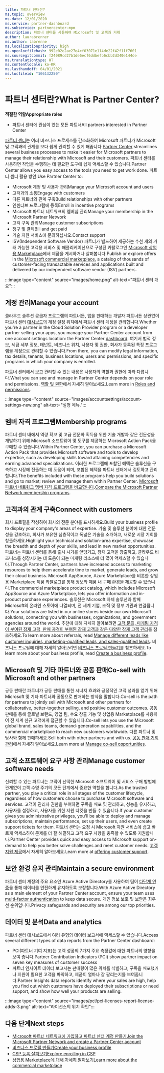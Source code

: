 ```yaml
---
title: 파트너 센터란?
ms.topic: overview
ms.date: 12/01/2020
ms.service: partner-dashboard
ms.subservice: partnercenter-mpn
description: 파트너 센터를 사용하여 Microsoft 및 고객과 거래
author: laurabrenner
ms.author: labrenne
ms.localizationpriority: high
ms.openlocfilehash: 992e02e2ae27e4cf03071e114de22f42f11f7601
ms.sourcegitcommit: f24089cd27b1de6ecf6ddbefb6cbb2d340e144de
ms.translationtype: HT
ms.contentlocale: ko-KR
ms.lasthandoff: 04/01/2021
ms.locfileid: "106132250"
---
```

# <a name="what-is-partner-center"></a><span data-ttu-id="5a77b-103">파트너 센터란?</span><span class="sxs-lookup"><span data-stu-id="5a77b-103">What is Partner Center?</span></span>

<span data-ttu-id="5a77b-104">**적절한 역할**</span><span class="sxs-lookup"><span data-stu-id="5a77b-104">**Appropriate roles**</span></span>

- <span data-ttu-id="5a77b-105">파트너 센터에 관심이 있는 모든 파트너</span><span class="sxs-lookup"><span data-stu-id="5a77b-105">All partners interested in Partner Center</span></span>

<span data-ttu-id="5a77b-106">[파트너 센터](https://partner.microsoft.com/dashboard/home)는 여러 비즈니스 프로세스를 간소화하여 Microsoft 파트너가 Microsoft 및 고객과의 관계를 보다 쉽게 관리할 수 있게 해줍니다.</span><span class="sxs-lookup"><span data-stu-id="5a77b-106">[Partner Center](https://partner.microsoft.com/dashboard/home) streamlines several business processes to make it easier for Microsoft partners to manage their relationship with Microsoft and their customers.</span></span> <span data-ttu-id="5a77b-107">파트너 센터를 사용하면 작업을 수행하는 데 필요한 도구에 쉽게 액세스할 수 있습니다.</span><span class="sxs-lookup"><span data-stu-id="5a77b-107">Partner Center allows you easy access to the tools you need to get work done.</span></span> <span data-ttu-id="5a77b-108">파트너 센터 활용 방안:</span><span class="sxs-lookup"><span data-stu-id="5a77b-108">Use Partner Center to:</span></span>

- <span data-ttu-id="5a77b-109">Microsoft 계정 및 사용자 관리</span><span class="sxs-lookup"><span data-stu-id="5a77b-109">Manage your Microsoft account and users</span></span>
- <span data-ttu-id="5a77b-110">고객과의 소통</span><span class="sxs-lookup"><span data-stu-id="5a77b-110">Engage with customers</span></span>
- <span data-ttu-id="5a77b-111">다른 파트너와 관계 구축</span><span class="sxs-lookup"><span data-stu-id="5a77b-111">Build relationships with other partners</span></span>
- <span data-ttu-id="5a77b-112">인센티브 프로그램에 등록</span><span class="sxs-lookup"><span data-stu-id="5a77b-112">Enroll in incentive programs</span></span>
- <span data-ttu-id="5a77b-113">Microsoft 파트너 네트워크의 멤버십 관리</span><span class="sxs-lookup"><span data-stu-id="5a77b-113">Manage your membership in the Microsoft Partner Network</span></span>
- <span data-ttu-id="5a77b-114">고객 구독 관리</span><span class="sxs-lookup"><span data-stu-id="5a77b-114">Manage customer subscriptions</span></span>
- <span data-ttu-id="5a77b-115">청구 및 결제</span><span class="sxs-lookup"><span data-stu-id="5a77b-115">Bill and get paid</span></span>
- <span data-ttu-id="5a77b-116">기술 지원 서비스에 문의하십시오.</span><span class="sxs-lookup"><span data-stu-id="5a77b-116">Contact support</span></span>
- <span data-ttu-id="5a77b-117">ISV(Independent Software Vendor) 파트너가 빌드하여 제공하는 수천 개의 거래 가능한 고객용 서비스 및 애플리케이션으로 구성된 카탈로그인 [Microsoft 상업용 Marketplace](/azure/marketplace)에서 제품을 게시하거나 살펴봅니다.</span><span class="sxs-lookup"><span data-stu-id="5a77b-117">Publish or explore offers in the [Microsoft commercial marketplace](/azure/marketplace), a catalog of thousands of customer-facing transactable services and applications built and delivered by our independent software vendor (ISV) partners.</span></span>

:::image type="content" source="images/home.png" alt-text="파트너 센터 개요":::

## <a name="manage-your-account"></a><span data-ttu-id="5a77b-119">계정 관리</span><span class="sxs-lookup"><span data-stu-id="5a77b-119">Manage your account</span></span>

<span data-ttu-id="5a77b-120">클라우드 솔루션 공급자 프로그램의 파트너든, 앱을 판매하는 개발자 파트너든 상관없이 파트너 센터 [대시보드](https://partner.microsoft.com/dashboard/home)의 계정 설정 위치에서 파트너 센터 계정을 관리합니다.</span><span class="sxs-lookup"><span data-stu-id="5a77b-120">Whether you're a partner in the Cloud Solution Provider program or a developer partner selling your apps, you manage your Partner Center account from one account settings location: the Partner Center [dashboard](https://partner.microsoft.com/dashboard/home).</span></span> <span data-ttu-id="5a77b-121">여기서 법적 정보, 세금 세부 정보, 테넌트, 비즈니스 위치, 사용자 및 권한, 회사가 등록된 특정 프로그램을 계정으로 관리할 수 있습니다.</span><span class="sxs-lookup"><span data-stu-id="5a77b-121">From there, you can modify legal information, tax details, tenants, business locations, users and permissions, and specific programs in which your company is enrolled.</span></span>

<span data-ttu-id="5a77b-122">파트너 센터에서 보고 관리할 수 있는 내용은 사용자의 역할과 권한에 따라 다릅니다.</span><span class="sxs-lookup"><span data-stu-id="5a77b-122">What you can see and manage in Partner Center depends on your role and permissions.</span></span> <span data-ttu-id="5a77b-123">[역할 및 권한](permissions-overview.md)에서 자세히 알아보세요.</span><span class="sxs-lookup"><span data-stu-id="5a77b-123">Learn more in [Roles and permissions](permissions-overview.md).</span></span>

:::image type="content" source="images/accountsettings/account-settings-new.png" alt-text="설정 메뉴.":::

## <a name="membership-programs"></a><span data-ttu-id="5a77b-125">멤버 자격 프로그램</span><span class="sxs-lookup"><span data-stu-id="5a77b-125">Membership programs</span></span>

<span data-ttu-id="5a77b-126">파트너 센터 내에서 역량 확보 및 고급 전문화 획득을 위한 기술 개발과 같은 전문성을 개발하기 위해 Microsoft 소프트웨어 및 도구를 제공하는 Microsoft Action Pack을 구매할 수 있습니다.</span><span class="sxs-lookup"><span data-stu-id="5a77b-126">Within Partner Center, you can purchase a Microsoft Action Pack that provides Microsoft software and tools to develop expertise, such as developing skills toward attaining competencies and earning advanced specializations.</span></span> <span data-ttu-id="5a77b-127">이러한 프로그램에 포함된 혜택은 솔루션을 구축하고 시장에 진출하는 데 도움이 되며, 포함된 혜택을 파트너 센터에서 검토하고 관리합니다.</span><span class="sxs-lookup"><span data-stu-id="5a77b-127">The benefits included with these programs help you build solutions and go to market; review and manage them within Partner Center.</span></span> <span data-ttu-id="5a77b-128">[Microsoft 파트너 네트워크 멤버 자격 프로그램을 비교합니다](https://partner.microsoft.com/membership/compare-offers).</span><span class="sxs-lookup"><span data-stu-id="5a77b-128">[Compare the Microsoft Partner Network membership programs](https://partner.microsoft.com/membership/compare-offers).</span></span>

## <a name="connect-with-customers"></a><span data-ttu-id="5a77b-129">고객과의 관계 구축</span><span class="sxs-lookup"><span data-stu-id="5a77b-129">Connect with customers</span></span>

<span data-ttu-id="5a77b-130">회사 프로필을 작성하여 회사의 전문 분야를 표시하세요.</span><span class="sxs-lookup"><span data-stu-id="5a77b-130">Build your business profile to display your company's areas of expertise.</span></span> <span data-ttu-id="5a77b-131">기술 및 솔루션 분야에 대한 전문성을 강조하고, 회사가 보유한 심층적이고 폭넓은 기술을 소개하고, 새로운 시장 기회를 창출하세요.</span><span class="sxs-lookup"><span data-stu-id="5a77b-131">Highlight your technical and solution-area expertise, showcase the breadth and depth of your skills, and lead in new market opportunities.</span></span> <span data-ttu-id="5a77b-132">파트너는 파트너 센터를 통해 출시 시기를 앞당기고, 잠재 고객을 창출하고, 클라우드 비즈니스를 성장시키는 데 도움이 되는 마케팅 리소스에 더 많이 액세스할 수 있습니다.</span><span class="sxs-lookup"><span data-stu-id="5a77b-132">Through Partner Center, partners have increased access to marketing resources to help them accelerate time to market, generate leads, and grow their cloud business.</span></span> <span data-ttu-id="5a77b-133">Microsoft AppSource, Azure Marketplace를 비롯한 상업용 Marketplace 제품 카탈로그를 통해 정보와 제품 내 구매 환경을 제공할 수 있습니다.</span><span class="sxs-lookup"><span data-stu-id="5a77b-133">The commercial marketplace product catalog, which includes Microsoft AppSource and Azure Marketplace, lets you offer information and in-product purchase experiences.</span></span> <span data-ttu-id="5a77b-134">솔루션은 Microsoft 자체 솔루션과 함께 Microsoft의 온라인 스토어에 나열되며, 전 세계 기업, 조직 및 정부 기관과 연결됩니다.</span><span class="sxs-lookup"><span data-stu-id="5a77b-134">Your solutions are listed in our online stores beside our own Microsoft solutions, connecting you with businesses, organizations, and government agencies around the world.</span></span> <span data-ttu-id="5a77b-135">추천에 대해 자세히 알아보려면 [고객 문의, 마케팅 자격이 부여된 잠재 고객, 판매 자격이 부여된 잠재 고객과 같은 다양한 잠재 고객 관리](manage-leads.md)를 참조하세요.</span><span class="sxs-lookup"><span data-stu-id="5a77b-135">To learn more about referrals, read [Manage different leads like customer inquiries, marketing-qualified leads, and sales-qualified leads](manage-leads.md).</span></span> <span data-ttu-id="5a77b-136">비즈니스 프로필에 대해 자세히 알아보려면 [비즈니스 프로필 만들기](create-a-marketing-profile.md)를 참조하세요.</span><span class="sxs-lookup"><span data-stu-id="5a77b-136">To learn more about your business profile, read [Create a business profile](create-a-marketing-profile.md).</span></span>

## <a name="co-sell-with-microsoft-and-other-partners"></a><span data-ttu-id="5a77b-137">Microsoft 및 기타 파트너와 공동 판매</span><span class="sxs-lookup"><span data-stu-id="5a77b-137">Co-sell with Microsoft and other partners</span></span>

<span data-ttu-id="5a77b-138">공동 판매란 파트너가 공동 판매를 통한 시너지 효과와 긍정적인 고객 성과를 얻기 위해 Microsoft 및 기타 파트너와 공동으로 판매하는 방식을 말합니다.</span><span class="sxs-lookup"><span data-stu-id="5a77b-138">Co-sell is the path for partners to jointly sell with Microsoft and other partners for collaborative, better-together selling, and positive customer outcomes.</span></span> <span data-ttu-id="5a77b-139">공동 판매를 통해 글로벌 브랜드, 영업 팀, 수요 창출 기능 및 상업용 Marketplace를 사용하여 전 세계 신규 고객에게 접근할 수 있습니다.</span><span class="sxs-lookup"><span data-stu-id="5a77b-139">Co-sell lets you use the Microsoft global brand, sales teams, demand-generation capabilities, and the commercial marketplace to reach new customers worldwide.</span></span> <span data-ttu-id="5a77b-140">다른 파트너 및 당사와 함께 판매하세요.</span><span class="sxs-lookup"><span data-stu-id="5a77b-140">Sell both with other partners and with us.</span></span> <span data-ttu-id="5a77b-141">[공동 판매 기회 관리](manage-co-sell-opportunities.md)에서 자세히 알아보세요.</span><span class="sxs-lookup"><span data-stu-id="5a77b-141">Learn more at [Manage co-sell opportunities](manage-co-sell-opportunities.md).</span></span>

## <a name="manage-customer-software-needs"></a><span data-ttu-id="5a77b-142">고객 소프트웨어 요구 사항 관리</span><span class="sxs-lookup"><span data-stu-id="5a77b-142">Manage customer software needs</span></span>

<span data-ttu-id="5a77b-143">신뢰할 수 있는 파트너는 고객이 선택한 Microsoft 소프트웨어 및 서비스 구매 방법에 관계없이 고객 수명 주기의 모든 단계에서 중요한 역할을 합니다.</span><span class="sxs-lookup"><span data-stu-id="5a77b-143">As the trusted partner, you play a critical role in all stages of the customer lifecycle, regardless of how customers choose to purchase Microsoft software and services.</span></span> <span data-ttu-id="5a77b-144">고객이 관리자 권한을 부여하면 구독을 배포 및 관리하고, 성능을 유지하고, 사용자를 설정하고, 사용자를 위한 지원 티켓을 만들 수 있습니다.</span><span class="sxs-lookup"><span data-stu-id="5a77b-144">If your customer gives you administrative privileges, you'll be able to deploy and manage subscriptions, maintain performance, set up their users, and even create support tickets for them.</span></span> <span data-ttu-id="5a77b-145">파트너 센터는 요청 시 Microsoft 지원 서비스에 쉽고 빠르게 액세스하여 문제를 더 잘 해결하고 고객 요구 사항을 충족할 수 있도록 지원합니다.</span><span class="sxs-lookup"><span data-stu-id="5a77b-145">Partner Center provides quick and easy access to Microsoft support on-demand to help you better solve challenges and meet customer needs.</span></span> <span data-ttu-id="5a77b-146">[고객 지원 제공](customer-support.md)에서 자세히 알아보세요.</span><span class="sxs-lookup"><span data-stu-id="5a77b-146">Learn more at [offering customer support](customer-support.md).</span></span>

## <a name="maintain-a-secure-environment"></a><span data-ttu-id="5a77b-147">보안 환경 유지 관리</span><span class="sxs-lookup"><span data-stu-id="5a77b-147">Maintain a secure environment</span></span>

<span data-ttu-id="5a77b-148">파트너 센터 계정의 주요 요소인 Azure Active Directory를 사용하여 팀이 [다단계 인증](partner-security-requirements-mandating-mfa.md)을 통해 데이터를 안전하게 유지하도록 보장합니다.</span><span class="sxs-lookup"><span data-stu-id="5a77b-148">With Azure Active Directory as a main element of your Partner Center account, ensure your team uses [multi-factor authentication](partner-security-requirements-mandating-mfa.md) to keep data secure.</span></span> <span data-ttu-id="5a77b-149">개인 정보 보호 및 보안은 최우선 순위입니다.</span><span class="sxs-lookup"><span data-stu-id="5a77b-149">Privacy safeguards and security are among our top priorities.</span></span>

## <a name="data-and-analytics"></a><span data-ttu-id="5a77b-150">데이터 및 분석</span><span class="sxs-lookup"><span data-stu-id="5a77b-150">Data and analytics</span></span>

<span data-ttu-id="5a77b-151">파트너 센터 대시보드에서 여러 유형의 데이터 보고서에 액세스할 수 있습니다.</span><span class="sxs-lookup"><span data-stu-id="5a77b-151">Access several different types of data reports from the Partner Center dashboard:</span></span>

- <span data-ttu-id="5a77b-152">PCI(파트너 기여 지표)는 고객 성공의 7가지 주요 측정값에 대한 파트너의 영향을 보여 줍니다.</span><span class="sxs-lookup"><span data-stu-id="5a77b-152">Partner Contribution Indicators (PCI) show partner impact on seven key measures of customer success</span></span>
- <span data-ttu-id="5a77b-153">파트너 인사이트 데이터 보고서는 판매량이 많은 위치를 식별하고, 구독을 배포했거나 지원이 필요한 고객을 파악하고, 제품이 얼마나 잘 팔리는지를 보여줍니다.</span><span class="sxs-lookup"><span data-stu-id="5a77b-153">Partner Insights data reports identify where your sales are high, help you find out which customers have deployed their subscriptions or need support, and show how well your products are selling.</span></span>

:::image type="content" source="images/pci/pci-licenses-report-license-adds-3.png" alt-text="라이선스의 위치 확인":::

## <a name="next-steps"></a><span data-ttu-id="5a77b-155">다음 단계</span><span class="sxs-lookup"><span data-stu-id="5a77b-155">Next steps</span></span>

- [<span data-ttu-id="5a77b-156">Microsoft 파트너 네트워크에 가입하고 파트너 센터 계정 만들기</span><span class="sxs-lookup"><span data-stu-id="5a77b-156">Join the Microsoft Partner Network and create a Partner Center account</span></span>](mpn-create-a-partner-center-account.md)
- [<span data-ttu-id="5a77b-157">비즈니스 프로필 만들기</span><span class="sxs-lookup"><span data-stu-id="5a77b-157">Create your business profile</span></span>](create-a-marketing-profile.md)
- [<span data-ttu-id="5a77b-158">CSP 등록 살펴보기</span><span class="sxs-lookup"><span data-stu-id="5a77b-158">Explore enrolling in CSP</span></span>](csp-overview.md)
- [<span data-ttu-id="5a77b-159">상업용 Marketplace에 대해 자세히 알아보기</span><span class="sxs-lookup"><span data-stu-id="5a77b-159">Learn more about the commercial marketplace</span></span>](csp-commercial-marketplace-overview.md)
